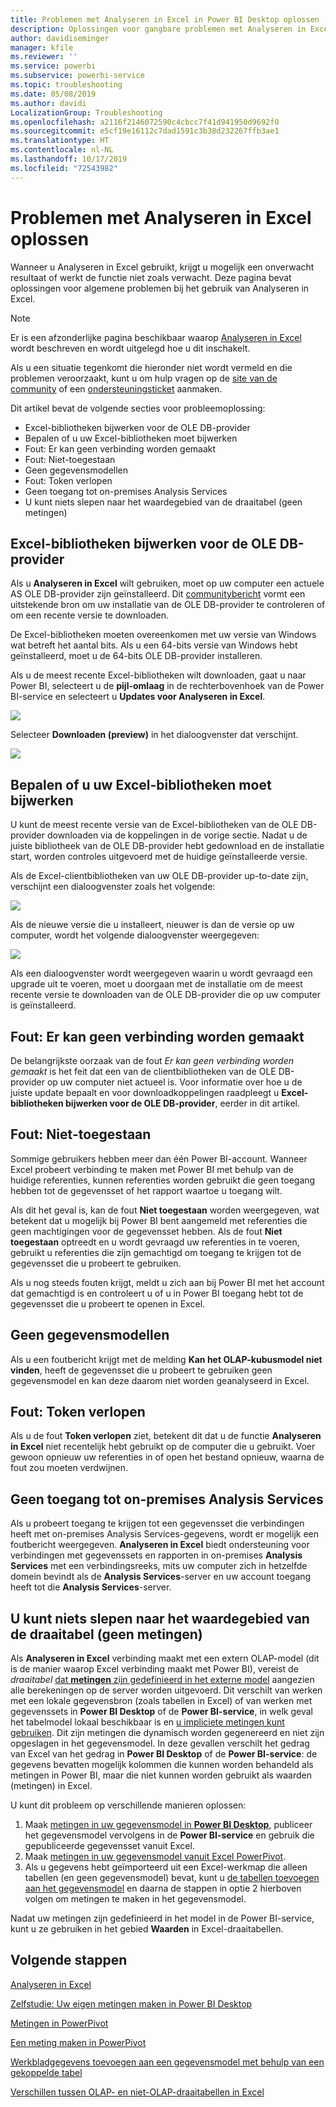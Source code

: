 ```yaml
---
title: Problemen met Analyseren in Excel in Power BI Desktop oplossen
description: Oplossingen voor gangbare problemen met Analyseren in Excel
author: davidiseminger
manager: kfile
ms.reviewer: ''
ms.service: powerbi
ms.subservice: powerbi-service
ms.topic: troubleshooting
ms.date: 05/08/2019
ms.author: davidi
LocalizationGroup: Troubleshooting
ms.openlocfilehash: a2116f2146072590c4cbcc7f41d941950d9692f0
ms.sourcegitcommit: e5cf19e16112c7dad1591c3b38d232267ffb3ae1
ms.translationtype: HT
ms.contentlocale: nl-NL
ms.lasthandoff: 10/17/2019
ms.locfileid: "72543982"
---
```

# <a name="troubleshooting-analyze-in-excel"></a>Problemen met Analyseren in Excel oplossen

Wanneer u Analyseren in Excel gebruikt, krijgt u mogelijk een onverwacht resultaat of werkt de functie niet zoals verwacht. Deze pagina bevat oplossingen voor algemene problemen bij het gebruik van Analyseren in Excel.

> [!NOTE]
> Er is een afzonderlijke pagina beschikbaar waarop [Analyseren in Excel](service-analyze-in-excel.md) wordt beschreven en wordt uitgelegd hoe u dit inschakelt.
> 
> Als u een situatie tegenkomt die hieronder niet wordt vermeld en die problemen veroorzaakt, kunt u om hulp vragen op de [site van de community](http://community.powerbi.com/) of een [ondersteuningsticket](https://powerbi.microsoft.com/support/) aanmaken.
> 
> 

Dit artikel bevat de volgende secties voor probleemoplossing:

* Excel-bibliotheken bijwerken voor de OLE DB-provider
* Bepalen of u uw Excel-bibliotheken moet bijwerken
* Fout: Er kan geen verbinding worden gemaakt
* Fout: Niet-toegestaan
* Geen gegevensmodellen
* Fout: Token verlopen
* Geen toegang tot on-premises Analysis Services
* U kunt niets slepen naar het waardegebied van de draaitabel (geen metingen)

## <a name="update-excel-libraries-for-the-ole-db-provider"></a>Excel-bibliotheken bijwerken voor de OLE DB-provider
Als u **Analyseren in Excel** wilt gebruiken, moet op uw computer een actuele AS OLE DB-provider zijn geïnstalleerd. Dit [communitybericht](http://community.powerbi.com/t5/Service/Analyze-in-Excel-Initialization-of-the-data-source-failed/m-p/30837#M8081) vormt een uitstekende bron om uw installatie van de OLE DB-provider te controleren of om een recente versie te downloaden.

De Excel-bibliotheken moeten overeenkomen met uw versie van Windows wat betreft het aantal bits. Als u een 64-bits versie van Windows hebt geïnstalleerd, moet u de 64-bits OLE DB-provider installeren.

Als u de meest recente Excel-bibliotheken wilt downloaden, gaat u naar Power BI, selecteert u de **pijl-omlaag** in de rechterbovenhoek van de Power BI-service en selecteert u **Updates voor Analyseren in Excel**.

![](media/desktop-troubleshooting-analyze-in-excel/tshoot-analyze-excel_1.png)

Selecteer **Downloaden (preview)** in het dialoogvenster dat verschijnt.

![](media/desktop-troubleshooting-analyze-in-excel/tshoot-analyze-excel_2.png)

## <a name="determining-whether-you-need-to-update-your-excel-libraries"></a>Bepalen of u uw Excel-bibliotheken moet bijwerken
U kunt de meest recente versie van de Excel-bibliotheken van de OLE DB-provider downloaden via de koppelingen in de vorige sectie. Nadat u de juiste bibliotheek van de OLE DB-provider hebt gedownload en de installatie start, worden controles uitgevoerd met de huidige geïnstalleerde versie.

Als de Excel-clientbibliotheken van uw OLE DB-provider up-to-date zijn, verschijnt een dialoogvenster zoals het volgende:

![](media/desktop-troubleshooting-analyze-in-excel/troubleshoot-analyze-excel_3.png)

Als de nieuwe versie die u installeert, nieuwer is dan de versie op uw computer, wordt het volgende dialoogvenster weergegeven:

![](media/desktop-troubleshooting-analyze-in-excel/troubleshoot-analyze-excel_2.png)

Als een dialoogvenster wordt weergegeven waarin u wordt gevraagd een upgrade uit te voeren, moet u doorgaan met de installatie om de meest recente versie te downloaden van de OLE DB-provider die op uw computer is geïnstalleerd.

## <a name="connection-cannot-be-made-error"></a>Fout: Er kan geen verbinding worden gemaakt
De belangrijkste oorzaak van de fout *Er kan geen verbinding worden gemaakt* is het feit dat een van de clientbibliotheken van de OLE DB-provider op uw computer niet actueel is. Voor informatie over hoe u de juiste update bepaalt en voor downloadkoppelingen raadpleegt u **Excel-bibliotheken bijwerken voor de OLE DB-provider**, eerder in dit artikel.

## <a name="forbidden-error"></a>Fout: Niet-toegestaan
Sommige gebruikers hebben meer dan één Power BI-account. Wanneer Excel probeert verbinding te maken met Power BI met behulp van de huidige referenties, kunnen referenties worden gebruikt die geen toegang hebben tot de gegevensset of het rapport waartoe u toegang wilt.

Als dit het geval is, kan de fout **Niet toegestaan** worden weergegeven, wat betekent dat u mogelijk bij Power BI bent aangemeld met referenties die geen machtigingen voor de gegevensset hebben. Als de fout **Niet toegestaan** optreedt en u wordt gevraagd uw referenties in te voeren, gebruikt u referenties die zijn gemachtigd om toegang te krijgen tot de gegevensset die u probeert te gebruiken.

Als u nog steeds fouten krijgt, meldt u zich aan bij Power BI met het account dat gemachtigd is en controleert u of u in Power BI toegang hebt tot de gegevensset die u probeert te openen in Excel.

## <a name="no-data-models"></a>Geen gegevensmodellen
Als u een foutbericht krijgt met de melding **Kan het OLAP-kubusmodel niet vinden**, heeft de gegevensset die u probeert te gebruiken geen gegevensmodel en kan deze daarom niet worden geanalyseerd in Excel.

## <a name="token-expired-error"></a>Fout: Token verlopen
Als u de fout **Token verlopen** ziet, betekent dit dat u de functie **Analyseren in Excel** niet recentelijk hebt gebruikt op de computer die u gebruikt. Voer gewoon opnieuw uw referenties in of open het bestand opnieuw, waarna de fout zou moeten verdwijnen.

## <a name="unable-to-access-on-premises-analysis-services"></a>Geen toegang tot on-premises Analysis Services
Als u probeert toegang te krijgen tot een gegevensset die verbindingen heeft met on-premises Analysis Services-gegevens, wordt er mogelijk een foutbericht weergegeven. **Analyseren in Excel** biedt ondersteuning voor verbindingen met gegevenssets en rapporten in on-premises **Analysis Services** met een verbindingsreeks, mits uw computer zich in hetzelfde domein bevindt als de **Analysis Services**-server en uw account toegang heeft tot die **Analysis Services**-server.

## <a name="cant-drag-anything-to-the-pivottable-values-area-no-measures"></a>U kunt niets slepen naar het waardegebied van de draaitabel (geen metingen)
Als **Analyseren in Excel** verbinding maakt met een extern OLAP-model (dit is de manier waarop Excel verbinding maakt met Power BI), vereist de *draaitabel* [dat **metingen** zijn gedefinieerd in het externe model](https://support.microsoft.com/kb/234700) aangezien alle berekeningen op de server worden uitgevoerd. Dit verschilt van werken met een lokale gegevensbron (zoals tabellen in Excel) of van werken met gegevenssets in **Power BI Desktop** of de **Power BI-service**, in welk geval het tabelmodel lokaal beschikbaar is en [u impliciete metingen kunt gebruiken](https://msdn.microsoft.com/library/gg399077.aspx). Dit zijn metingen die dynamisch worden gegenereerd en niet zijn opgeslagen in het gegevensmodel. In deze gevallen verschilt het gedrag van Excel van het gedrag in **Power BI Desktop** of de **Power BI-service**: de gegevens bevatten mogelijk kolommen die kunnen worden behandeld als metingen in Power BI, maar die niet kunnen worden gebruikt als waarden (metingen) in Excel.

U kunt dit probleem op verschillende manieren oplossen:

1. Maak [metingen in uw gegevensmodel in **Power BI Desktop**](desktop-tutorial-create-measures.md), publiceer het gegevensmodel vervolgens in de **Power BI-service** en gebruik die gepubliceerde gegevensset vanuit Excel.
2. Maak [metingen in uw gegevensmodel vanuit Excel PowerPivot](https://support.office.com/article/Create-a-Measure-in-Power-Pivot-d3cc1495-b4e5-48e7-ba98-163022a71198).
3. Als u gegevens hebt geïmporteerd uit een Excel-werkmap die alleen tabellen (en geen gegevensmodel) bevat, kunt u [de tabellen toevoegen aan het gegevensmodel](https://support.office.com/article/Add-worksheet-data-to-a-Data-Model-using-a-linked-table-d3665fc3-99b0-479d-ba09-a37640f5be42) en daarna de stappen in optie 2 hierboven volgen om metingen te maken in het gegevensmodel.

Nadat uw metingen zijn gedefinieerd in het model in de Power BI-service, kunt u ze gebruiken in het gebied **Waarden** in Excel-draaitabellen.

## <a name="next-steps"></a>Volgende stappen
[Analyseren in Excel](service-analyze-in-excel.md)

[Zelfstudie: Uw eigen metingen maken in Power BI Desktop](desktop-tutorial-create-measures.md)

[Metingen in PowerPivot](https://msdn.microsoft.com/library/gg399077.aspx)

[Een meting maken in PowerPivot](https://support.office.com/article/Create-a-Measure-in-Power-Pivot-d3cc1495-b4e5-48e7-ba98-163022a71198)

[Werkbladgegevens toevoegen aan een gegevensmodel met behulp van een gekoppelde tabel](https://support.office.com/article/Add-worksheet-data-to-a-Data-Model-using-a-linked-table-d3665fc3-99b0-479d-ba09-a37640f5be42)

[Verschillen tussen OLAP- en niet-OLAP-draaitabellen in Excel](https://support.microsoft.com/kb/234700)

